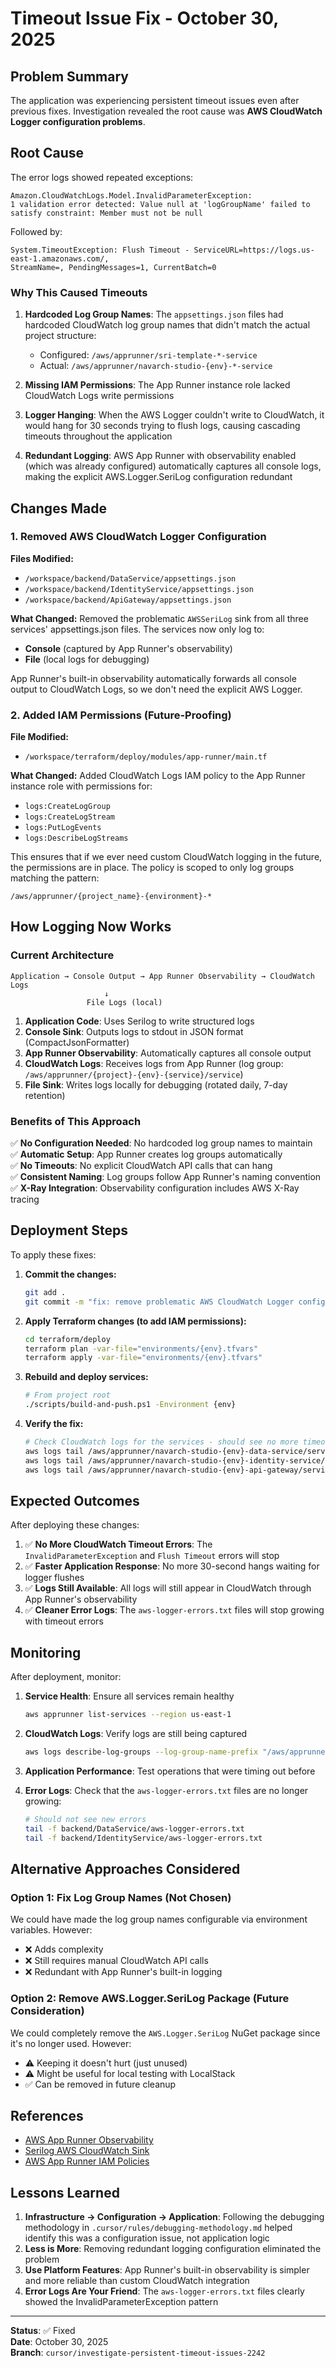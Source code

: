 # Timeout Issue Fix - October 30, 2025

## Problem Summary

The application was experiencing persistent timeout issues even after previous fixes. Investigation revealed the root cause was **AWS CloudWatch Logger configuration problems**.

## Root Cause

The error logs showed repeated exceptions:
```
Amazon.CloudWatchLogs.Model.InvalidParameterException: 
1 validation error detected: Value null at 'logGroupName' failed to satisfy constraint: Member must not be null
```

Followed by:
```
System.TimeoutException: Flush Timeout - ServiceURL=https://logs.us-east-1.amazonaws.com/, 
StreamName=, PendingMessages=1, CurrentBatch=0
```

### Why This Caused Timeouts

1. **Hardcoded Log Group Names**: The `appsettings.json` files had hardcoded CloudWatch log group names that didn't match the actual project structure:
   - Configured: `/aws/apprunner/sri-template-*-service`
   - Actual: `/aws/apprunner/navarch-studio-{env}-*-service`

2. **Missing IAM Permissions**: The App Runner instance role lacked CloudWatch Logs write permissions

3. **Logger Hanging**: When the AWS Logger couldn't write to CloudWatch, it would hang for 30 seconds trying to flush logs, causing cascading timeouts throughout the application

4. **Redundant Logging**: AWS App Runner with observability enabled (which was already configured) automatically captures all console logs, making the explicit AWS.Logger.SeriLog configuration redundant

## Changes Made

### 1. Removed AWS CloudWatch Logger Configuration

**Files Modified:**
- `/workspace/backend/DataService/appsettings.json`
- `/workspace/backend/IdentityService/appsettings.json`
- `/workspace/backend/ApiGateway/appsettings.json`

**What Changed:**
Removed the problematic `AWSSeriLog` sink from all three services' appsettings.json files. The services now only log to:
- **Console** (captured by App Runner's observability)
- **File** (local logs for debugging)

App Runner's built-in observability automatically forwards all console output to CloudWatch Logs, so we don't need the explicit AWS Logger.

### 2. Added IAM Permissions (Future-Proofing)

**File Modified:**
- `/workspace/terraform/deploy/modules/app-runner/main.tf`

**What Changed:**
Added CloudWatch Logs IAM policy to the App Runner instance role with permissions for:
- `logs:CreateLogGroup`
- `logs:CreateLogStream`
- `logs:PutLogEvents`
- `logs:DescribeLogStreams`

This ensures that if we ever need custom CloudWatch logging in the future, the permissions are in place. The policy is scoped to only log groups matching the pattern:
```
/aws/apprunner/{project_name}-{environment}-*
```

## How Logging Now Works

### Current Architecture

```
Application → Console Output → App Runner Observability → CloudWatch Logs
                     ↓
                 File Logs (local)
```

1. **Application Code**: Uses Serilog to write structured logs
2. **Console Sink**: Outputs logs to stdout in JSON format (CompactJsonFormatter)
3. **App Runner Observability**: Automatically captures all console output
4. **CloudWatch Logs**: Receives logs from App Runner (log group: `/aws/apprunner/{project}-{env}-{service}/service`)
5. **File Sink**: Writes logs locally for debugging (rotated daily, 7-day retention)

### Benefits of This Approach

✅ **No Configuration Needed**: No hardcoded log group names to maintain  
✅ **Automatic Setup**: App Runner creates log groups automatically  
✅ **No Timeouts**: No explicit CloudWatch API calls that can hang  
✅ **Consistent Naming**: Log groups follow App Runner's naming convention  
✅ **X-Ray Integration**: Observability configuration includes AWS X-Ray tracing  

## Deployment Steps

To apply these fixes:

1. **Commit the changes:**
   ```bash
   git add .
   git commit -m "fix: remove problematic AWS CloudWatch Logger configuration causing timeouts"
   ```

2. **Apply Terraform changes (to add IAM permissions):**
   ```bash
   cd terraform/deploy
   terraform plan -var-file="environments/{env}.tfvars"
   terraform apply -var-file="environments/{env}.tfvars"
   ```

3. **Rebuild and deploy services:**
   ```bash
   # From project root
   ./scripts/build-and-push.ps1 -Environment {env}
   ```

4. **Verify the fix:**
   ```bash
   # Check CloudWatch logs for the services - should see no more timeout errors
   aws logs tail /aws/apprunner/navarch-studio-{env}-data-service/service --follow
   aws logs tail /aws/apprunner/navarch-studio-{env}-identity-service/service --follow
   aws logs tail /aws/apprunner/navarch-studio-{env}-api-gateway/service --follow
   ```

## Expected Outcomes

After deploying these changes:

1. ✅ **No More CloudWatch Timeout Errors**: The `InvalidParameterException` and `Flush Timeout` errors will stop
2. ✅ **Faster Application Response**: No more 30-second hangs waiting for logger flushes
3. ✅ **Logs Still Available**: All logs will still appear in CloudWatch through App Runner's observability
4. ✅ **Cleaner Error Logs**: The `aws-logger-errors.txt` files will stop growing with timeout errors

## Monitoring

After deployment, monitor:

1. **Service Health**: Ensure all services remain healthy
   ```bash
   aws apprunner list-services --region us-east-1
   ```

2. **CloudWatch Logs**: Verify logs are still being captured
   ```bash
   aws logs describe-log-groups --log-group-name-prefix "/aws/apprunner/navarch-studio-"
   ```

3. **Application Performance**: Test operations that were timing out before

4. **Error Logs**: Check that the `aws-logger-errors.txt` files are no longer growing:
   ```bash
   # Should not see new errors
   tail -f backend/DataService/aws-logger-errors.txt
   tail -f backend/IdentityService/aws-logger-errors.txt
   ```

## Alternative Approaches Considered

### Option 1: Fix Log Group Names (Not Chosen)
We could have made the log group names configurable via environment variables. However:
- ❌ Adds complexity
- ❌ Still requires manual CloudWatch API calls
- ❌ Redundant with App Runner's built-in logging

### Option 2: Remove AWS.Logger.SeriLog Package (Future Consideration)
We could completely remove the `AWS.Logger.SeriLog` NuGet package since it's no longer used. However:
- ⚠️ Keeping it doesn't hurt (just unused)
- ⚠️ Might be useful for local testing with LocalStack
- ✅ Can be removed in future cleanup

## References

- [AWS App Runner Observability](https://docs.aws.amazon.com/apprunner/latest/dg/monitor-cw.html)
- [Serilog AWS CloudWatch Sink](https://github.com/aws/aws-logging-dotnet)
- [AWS App Runner IAM Policies](https://docs.aws.amazon.com/apprunner/latest/dg/security-iam-service-with-iam.html)

## Lessons Learned

1. **Infrastructure → Configuration → Application**: Following the debugging methodology in `.cursor/rules/debugging-methodology.md` helped identify this was a configuration issue, not application logic
2. **Less is More**: Removing redundant logging configuration eliminated the problem
3. **Use Platform Features**: App Runner's built-in observability is simpler and more reliable than custom CloudWatch integration
4. **Error Logs Are Your Friend**: The `aws-logger-errors.txt` files clearly showed the InvalidParameterException pattern

---

**Status**: ✅ Fixed  
**Date**: October 30, 2025  
**Branch**: `cursor/investigate-persistent-timeout-issues-2242`
